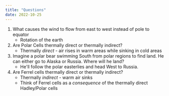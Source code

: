 ```yaml
---
title: "Questions"
date: 2022-10-25
---
```


1. What causes the wind to flow from east to west instead of pole to equator
	* Rotation of the earth
2. Are Polar Cells thermally direct or thermally indirect?
	* Thermally *direct* - air rises in warm areas while sinking in cold areas
3. Imagine a polar bear swimming South from polar regions to find land. He can either go to Alaska or Russia. Where will he land?
	* He'll follow the polar easterlies and head West to Russia.
4. Are Ferrel cells thermally direct or thermally indirect?
	* Thermally *indirect* - warm air sinks
	* Think of Ferrel cells as a *consequence* of the thermally direct Hadley/Polar cells